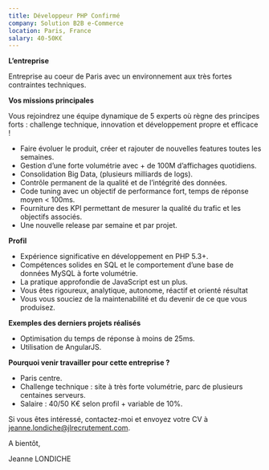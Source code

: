 ```yaml
---
title: Développeur PHP Confirmé
company: Solution B2B e-Commerce
location: Paris, France
salary: 40-50K€
---
```


<strong>L’entreprise</strong>

Entreprise au coeur de Paris avec un environnement aux très fortes contraintes techniques.

<strong>Vos missions principales</strong>

Vous rejoindrez une équipe dynamique de 5 experts où règne des principes forts : challenge technique, innovation et développement propre et efficace !

- Faire évoluer le produit, créer et rajouter de nouvelles features toutes les semaines.
- Gestion d’une forte volumétrie avec + de 100M d’affichages quotidiens. 
- Consolidation Big Data, (plusieurs milliards de logs).
- Contrôle permanent de la qualité et de l’intégrité des données.
- Code tuning avec un objectif de performance fort, temps de réponse moyen < 100ms.
- Fourniture des KPI permettant de mesurer la qualité du trafic et les objectifs associés.
- Une nouvelle release par semaine et par projet.

<strong>Profil</strong>

- Expérience significative en développement en PHP 5.3+.
- Compétences solides en SQL et le comportement d’une base de données MySQL à forte volumétrie. 
- La pratique approfondie de JavaScript est un plus.
- Vous êtes rigoureux, analytique, autonome, réactif et orienté résultat
- Vous vous souciez de la maintenabilité et du devenir de ce que vous produisez.

<strong>Exemples des derniers projets réalisés</strong>

- Optimisation du temps de réponse à moins de 25ms.
- Utilisation de AngularJS.

<strong>Pourquoi venir travailler pour cette entreprise ?</strong>

- Paris centre.
- Challenge technique : site à très forte volumétrie, parc de plusieurs centaines serveurs.
- Salaire : 40/50 K€ selon profil + variable de 10%.

Si vous êtes intéressé, contactez-moi et envoyez votre CV à jeanne.londiche@jlrecrutement.com.

A bientôt,

Jeanne LONDICHE

